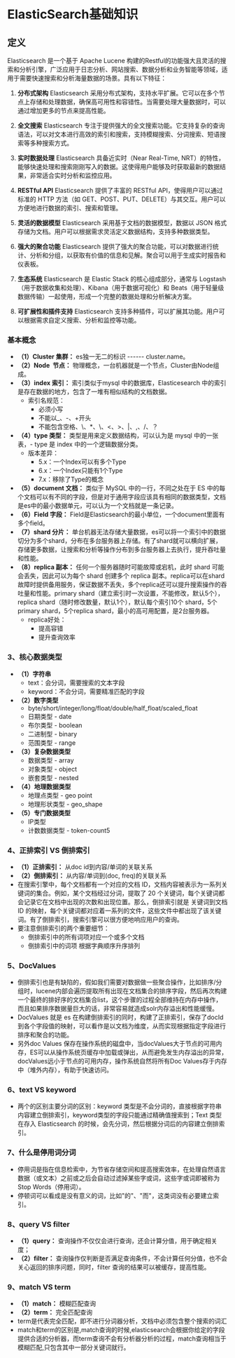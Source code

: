 # ElasticSearch基础知识

## 定义

Elasticsearch 是一个基于 Apache Lucene 构建的Restful的功能强大且灵活的搜索和分析引擎，广泛应用于日志分析、网站搜索、数据分析和业务智能等领域，适用于需要快速搜索和分析海量数据的场景。具有以下特征：

1. **分布式架构**
Elasticsearch 采用分布式架构，支持水平扩展。它可以在多个节点上存储和处理数据，确保高可用性和容错性。当需要处理大量数据时，可以通过增加更多的节点来提高性能。

2. **全文搜索**
Elasticsearch 专注于提供强大的全文搜索功能。它支持复杂的查询语法，可以对文本进行高效的索引和搜索，支持模糊搜索、分词搜索、短语搜索等多种搜索方式。

3. **实时数据处理**
Elasticsearch 具备近实时（Near Real-Time, NRT）的特性，能够快速处理和搜索刚刚写入的数据。这使得用户能够及时获取最新的数据结果，非常适合实时分析和监控应用。

4. **RESTful API**
Elasticsearch 提供了丰富的 RESTful API，使得用户可以通过标准的 HTTP 方法（如 GET、POST、PUT、DELETE）与其交互。用户可以方便地进行数据的索引、搜索和管理。

5. **灵活的数据模型**
Elasticsearch 采用基于文档的数据模型，数据以 JSON 格式存储为文档。用户可以根据需求灵活定义数据结构，支持多种数据类型。

6. **强大的聚合功能**
Elasticsearch 提供了强大的聚合功能，可以对数据进行统计、分析和分组，以获取有价值的信息和见解。聚合可以用于生成实时报告和仪表板。

7. **生态系统**
Elasticsearch 是 Elastic Stack 的核心组成部分，通常与 Logstash（用于数据收集和处理）、Kibana（用于数据可视化）和 Beats（用于轻量级数据传输）一起使用，形成一个完整的数据处理和分析解决方案。

8. **可扩展性和插件支持**
Elasticsearch 支持多种插件，可以扩展其功能。用户可以根据需求自定义搜索、分析和监控等功能。

### 基本概念

- **（1）Cluster 集群：** es独一无二的标识 ------ cluster.name。
- **（2）Node  节点：** 物理概念，一台机器就是一个节点，Cluster由Node组成。
- **（3）index 索引：** 索引类似于mysql 中的数据库，Elasticesearch 中的索引是存在数据的地方，包含了一堆有相似结构的文档数据。
  - 索引名规范：
    - 必须小写
    - 不能以_、-、+开头
    - 不能包含空格、\、*、\、<、>、|、,、/、？
- **（4）type 类型：** 类型是用来定义数据结构，可以认为是 mysql 中的一张表，- type 是 index 中的一个逻辑数据分类。
  - 版本差异：
    - 5.x：一个Index可以有多个Type
    - 6.x：一个Index只能有1个Type
    - 7.x：移除了Type的概念
- **（5）document 文档：** 类似于 MySQL 中的一行，不同之处在于 ES 中的每个文档可以有不同的字段，但是对于通用字段应该具有相同的数据类型，文档是es中的最小数据单元，可以认为一个文档就是一条记录。
- **（6）Field 字段：** Field是Elasticsearch的最小单位，一个document里面有多个field。
- **（7）shard 分片：** 单台机器无法存储大量数据，es可以将一个索引中的数据切分为多个shard，分布在多台服务器上存储。有了shard就可以横向扩展，存储更多数据，让搜索和分析等操作分布到多台服务器上去执行，提升吞吐量和性能。
- **（8）replica 副本：** 任何一个服务器随时可能故障或宕机，此时 shard 可能会丢失，因此可以为每个 shard 创建多个 replica 副本。replica可以在shard故障时提供备用服务，保证数据不丢失，多个replica还可以提升搜索操作的吞吐量和性能。primary shard（建立索引时一次设置，不能修改，默认5个），replica shard（随时修改数量，默认1个），默认每个索引10个 shard，5个primary shard，5个replica shard，最小的高可用配置，是2台服务器。
  - replica好处：
    - 提高容错
    - 提升查询效率

### 3、核心数据类型

- **（1）字符串**
  - text：会分词，需要搜索的文本字段
  - keyword：不会分词，需要精准匹配的字段
- **（2）数字类型**
  - byte/short/integer/long/float/double/half_float/scaled_float
  - 日期类型 - date
  - 布尔类型 - boolean
  - 二进制型 - binary
  - 范围类型 - range
- **（3）复杂数据类型**
  - 数据类型 - array
  - 对象类型 - object
  - 嵌套类型 - nested
- **（4）地理数据类型**
  - 地理点类型 - geo point
  - 地理形状类型 - geo_shape
- **（5）专门数据类型**
  - IP类型
  - 计数数据类型 - token-count5

### 4、正排索引 VS 倒排索引

- **（1）正排索引：** 从doc id到内容/单词的关联关系
- **（2）倒排索引：** 从内容/单词到(doc, freq)的关联关系
- 在搜索引擎中，每个文档都有一个对应的文档 ID，文档内容被表示为一系列关键词的集合。例如，某个文档经过分词，提取了 20 个关键词，每个关键词都会记录它在文档中出现的次数和出现位置。那么，倒排索引就是 关键词到文档 ID 的映射，每个关键词都对应着一系列的文件，这些文件中都出现了该关键词。有了倒排索引，搜索引擎可以很方便地响应用户的查询。
- 要注意倒排索引的两个重要细节：
  - 倒排索引中的所有词项对应一个或多个文档
  - 倒排索引中的词项 根据字典顺序升序排列

### 5、DocValues

- 倒排索引也是有缺陷的，假如我们需要对数据做一些聚合操作，比如排序/分组时，lucene内部会遍历提取所有出现在文档集合的排序字段，然后再次构建一个最终的排好序的文档集合list，这个步骤的过程全部维持在内存中操作，而且如果排序数据量巨大的话，非常容易就造成solr内存溢出和性能缓慢。
- DocValues 就是 es 在构建倒排索引的同时，构建了正排索引，保存了docId到各个字段值的映射，可以看作是以文档为维度，从而实现根据指定字段进行排序和聚合的功能。
- 另外doc Values 保存在操作系统的磁盘中，当docValues大于节点的可用内存，ES可以从操作系统页缓存中加载或弹出，从而避免发生内存溢出的异常，docValues远小于节点的可用内存，操作系统自然将所有Doc Values存于内存中（堆外内存），有助于快速访问。

### 6、text VS keyword

- 两个的区别主要分词的区别：keyword 类型是不会分词的，直接根据字符串内容建立倒排索引，keyword类型的字段只能通过精确值搜索到；Text 类型在存入 Elasticsearch 的时候，会先分词，然后根据分词后的内容建立倒排索引。

### 7、什么是停用词分词

- 停用词是指在信息检索中，为节省存储空间和提高搜索效率，在处理自然语言数据（或文本）之前或之后会自动过滤掉某些字或词，这些字或词即被称为Stop Words（停用词）。
- 停顿词可以看成是没有意义的词，比如"的"、"而"，这类词没有必要建立索引。

### 8、query VS filter

- **（1）query：** 查询操作不仅仅会进行查询，还会计算分值，用于确定相关度；
- **（2）filter：** 查询操作仅判断是否满足查询条件，不会计算任何分值，也不会关心返回的排序问题，同时，filter 查询的结果可以被缓存，提高性能。

### 9、match VS term

- **（1）match：** 模糊匹配查询
- **（2）term：** 完全匹配查询
- term是代表完全匹配，即不进行分词器分析，文档中必须包含整个搜索的词汇
- match和term的区别是,match查询的时候,elasticsearch会根据你给定的字段提供合适的分析器，而term查询不会有分析器分析的过程，match查询相当于模糊匹配,只包含其中一部分关键词就行。
